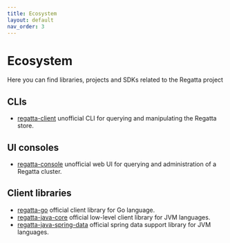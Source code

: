 ```yaml
---
title: Ecosystem
layout: default
nav_order: 3
---
```


# Ecosystem
Here you can find libraries, projects and SDKs related to the Regatta project

## CLIs
* [regatta-client](https://github.com/Tantalor93/regatta-client) unofficial CLI for querying and manipulating the Regatta store.

## UI consoles
* [regatta-console](https://github.com/coufalja/regatta-console) unofficial web UI for querying and administration of a Regatta cluster.

## Client libraries
* [regatta-go](https://github.com/jamf/regatta-go) official client library for Go language.
* [regatta-java-core](https://github.com/jamf/regatta-java/tree/main/regatta-java-core) official low-level client library for JVM languages.
* [regatta-java-spring-data](https://github.com/jamf/regatta-java/tree/main/regatta-java-spring-data) official spring data support library for JVM languages.
